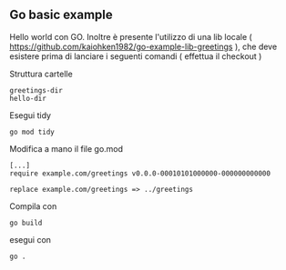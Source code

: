 ## Go basic example

Hello world con GO.
Inoltre è presente l'utilizzo di una lib locale ( https://github.com/kaiohken1982/go-example-lib-greetings ), 
che deve esistere prima di lanciare i seguenti comandi ( effettua il checkout )

Struttura cartelle

```
greetings-dir
hello-dir
```

Esegui tidy

```
go mod tidy
```

Modifica a mano il file go.mod 

```
[...]
require example.com/greetings v0.0.0-00010101000000-000000000000

replace example.com/greetings => ../greetings
```

Compila con 

```
go build
```

esegui con 

```
go .
```